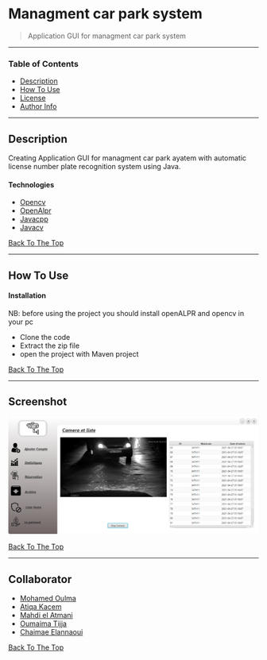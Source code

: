 # Managment car park system

> Application GUI for managment car park system

---

### Table of Contents

- [Description](#description)
- [How To Use](#how-to-use)
- [License](#Screenshot)
- [Author Info](#Collaborator)

---

## Description

Creating Application GUI for managment car park ayatem with automatic license number plate recognition system using Java.

#### Technologies

- [Opencv](https://github.com/opencv/opencv.git)
- [OpenAlpr](https://github.com/openalpr/openalpr.git)
- [Javacpp](https://github.com/bytedeco/javacpp.git)
- [Javacv](https://github.com/bytedeco/javacpp-presets.git)

[Back To The Top](#Managment-car-park-system)

---

## How To Use

#### Installation

NB: before using the project you should install openALPR and opencv in your pc

- Clone the code
- Extract the zip file
- open the project with Maven project

[Back To The Top](#Managment-car-park-system)

---

## Screenshot

![Project Image](poo2.PNG)

[Back To The Top](#Managment-car-park-system)

---

## Collaborator

- [Mohamed Oulma](https://github.com/oulma)
- [Atiqa Kacem](https://github.com/ATIQAkacem)
- [Mahdi el Atmani](https://github.com/mahdiatmani)
- [Oumaima Tijja](https://github.com/OmaimaTIJJA)
- [Chaimae Elannaoui](https://github.com/chaimae-elannaoui)

[Back To The Top](#Managment-car-park-system)
